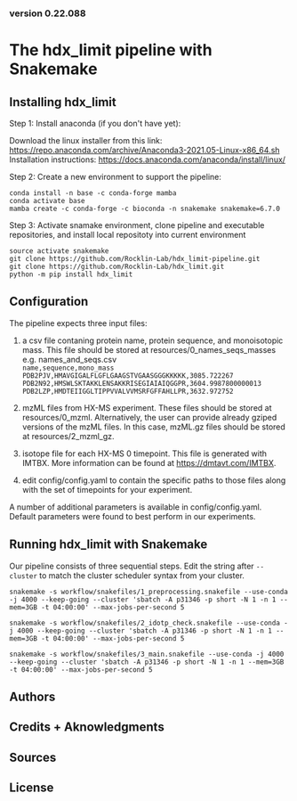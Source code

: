 ### version 0.22.088

# The hdx_limit pipeline with Snakemake

## Installing hdx_limit

Step 1: Install anaconda (if you don't have yet): 

Download the linux installer from this link: https://repo.anaconda.com/archive/Anaconda3-2021.05-Linux-x86_64.sh <br />
Installation instructions: https://docs.anaconda.com/anaconda/install/linux/

Step 2: Create a new environment to support the pipeline:

`conda install -n base -c conda-forge mamba` <br /> 
`conda activate base` <br /> 
`mamba create -c conda-forge -c bioconda -n snakemake snakemake=6.7.0`<br /> 

Step 3: Activate snamake environment, clone pipeline and executable repositories, and install local repositoty into current environment

`source activate snakemake` <br />
`git clone https://github.com/Rocklin-Lab/hdx_limit-pipeline.git ` <br /> 
`git clone https://github.com/Rocklin-Lab/hdx_limit.git ` <br /> 
`python -m pip install hdx_limit ` <br />


## Configuration

The pipeline expects three input files:

1) a csv file contaning protein name, protein sequence, and monoisotopic mass. This file should be stored at resources/0_names_seqs_masses <br />
e.g. names_and_seqs.csv <br />
`name,sequence,mono_mass` <br />
`PDB2PJV,HMAVGIGALFLGFLGAAGSTVGAASGGGKKKKK,3085.722267` <br />
`PDB2N92,HMSWLSKTAKKLENSAKKRISEGIAIAIQGGPR,3604.9987800000013` <br />
`PDB2LZP,HMDTEIIGGLTIPPVVALVVMSRFGFFAHLLPR,3632.972752` <br />

2) mzML files from HX-MS experiment. These files should be stored at resources/0_mzml. Alternatively, the user can provide already gziped versions of the mzML files. In this case, mzML.gz files should be stored at resources/2_mzml_gz.

3) isotope file for each HX-MS 0 timepoint. This file is generated with IMTBX. More information can be found at https://dmtavt.com/IMTBX.

4) edit config/config.yaml to contain the specific paths to those files along with the set of timepoints for your experiment. 

A number of additional parameters is available in config/config.yaml. Default parameters were found to best perform in our experiments. 

## Running hdx_limit with Snakemake

Our pipeline consists of three sequential steps. Edit the string after `--cluster` to match the cluster scheduler syntax from your cluster.

`snakemake -s workflow/snakefiles/1_preprocessing.snakefile --use-conda -j 4000 --keep-going --cluster 'sbatch -A p31346 -p short -N 1 -n 1 --mem=3GB -t 04:00:00' --max-jobs-per-second 5`
 
`snakemake -s workflow/snakefiles/2_idotp_check.snakefile --use-conda -j 4000 --keep-going --cluster 'sbatch -A p31346 -p short -N 1 -n 1 --mem=3GB -t 04:00:00' --max-jobs-per-second 5`

`snakemake -s workflow/snakefiles/3_main.snakefile --use-conda -j 4000 --keep-going --cluster 'sbatch -A p31346 -p short -N 1 -n 1 --mem=3GB -t 04:00:00' --max-jobs-per-second 5`

## Authors

## Credits + Aknowledgments

## Sources

## License
